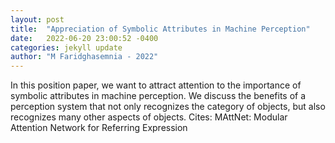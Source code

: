 ```yaml
---
layout: post
title:  "Appreciation of Symbolic Attributes in Machine Perception"
date:   2022-06-20 23:00:52 -0400
categories: jekyll update
author: "M Faridghasemnia - 2022"
---
```

In this position paper, we want to attract attention to the importance of symbolic attributes in machine perception. We discuss the benefits of a perception system that not only recognizes the category of objects, but also recognizes many other aspects of objects. Cites: MAttNet: Modular Attention Network for Referring Expression